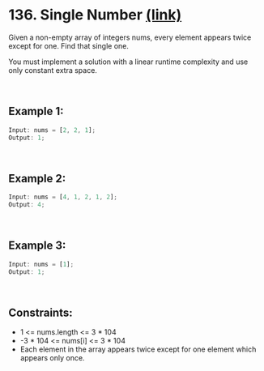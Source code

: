 # 136. Single Number [(link)](https://leetcode.com/problems/single-number/description/)

Given a non-empty array of integers nums, every element appears twice except for one. Find that single one.

You must implement a solution with a linear runtime complexity and use only constant extra space.

<br>

## Example 1:

```js
Input: nums = [2, 2, 1];
Output: 1;
```

<br>

## Example 2:

```js
Input: nums = [4, 1, 2, 1, 2];
Output: 4;
```

<br>

## Example 3:

```js
Input: nums = [1];
Output: 1;
```

<br>

## Constraints:

- 1 <= nums.length <= 3 \* 104
- -3 \* 104 <= nums[i] <= 3 \* 104
- Each element in the array appears twice except for one element which appears only once.
